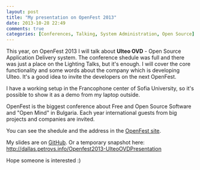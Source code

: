 ```yaml
---
layout: post
title: "My presentation on OpenFest 2013"
date: 2013-10-28 22:49
comments: true
categories: [Conferences, Talking, System Administration, Open Source]
---
```



 This year, on OpenFest 2013 I will talk about **Ulteo OVD** - Open Source Application Delivery system. The conference shedule was full and there was just a place on the Lighting Talks, but it's enough. I will cover the core functionality and some words about the company which is developing Ulteo. It's a good idea to invite the developers on the next OpenFest.
  
 I have a working setup in the Francophone center of Sofia University, so it's possible to show it as a demo from my laptop outside. 
 
 OpenFest is the biggest conference about Free and Open Source Software and "Open Mind" in Bulgaria. Each year international guests from big projects and companies are invited. 

 You can see the shedule and the address in the <a href="http://openfest.org" target="_BLANK">OpenFest site</a>.

 My slides are on <a href="https://github.com/eniac111/Openfest2013-UlteoOVDPresentation" target="_BLANK">GitHub</a>.
 Or a temporary snapshot here: <a href="http://dallas.petrovs.info/Openfest2013-UlteoOVDPresentation" target="_BLANK">http://dallas.petrovs.info/Openfest2013-UlteoOVDPresentation</a>

 Hope someone is interested :)